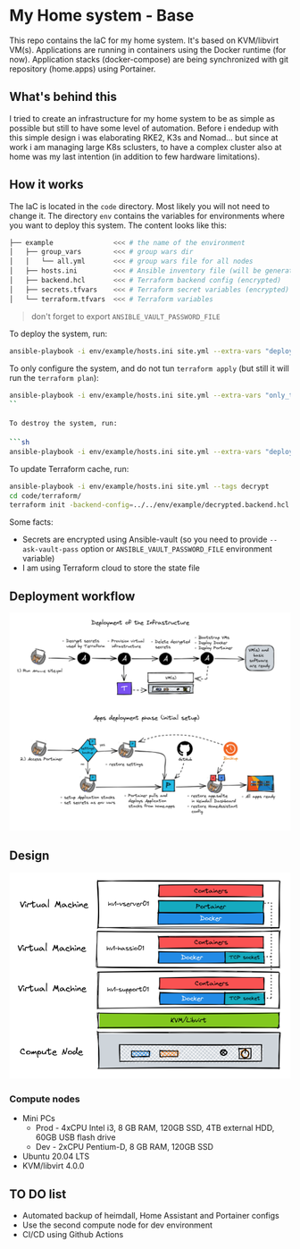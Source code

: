 # My Home system - Base

This repo contains the IaC for my home system. It's based on KVM/libvirt VM(s). Applications are running in containers using the Docker runtime (for now). Application stacks (docker-compose) are being synchronized with git repository (home.apps) using Portainer.

## What's behind this

I tried to create an infrastructure for my home system to be as simple as possible but still to have some level of automation. Before i endedup with this simple design i was elaborating RKE2, K3s and Nomad... but since at work i am managing large K8s sclusters, to have a complex cluster also at home was my last intention (in addition to few hardware limitations).

## How it works

The IaC is located in the `code` directory. Most likely you will not need to change it. The directory `env` contains the variables for environments where you want to deploy this system. The content looks like this:

```sh
├── example               <<< # the name of the environment
│   ├── group_vars        <<< # group wars dir
│   │   └── all.yml       <<< # group wars file for all nodes
│   ├── hosts.ini         <<< # Ansible inventory file (will be generated during the run)
│   ├── backend.hcl       <<< # Terraform backend config (encrypted)
│   ├── secrets.tfvars    <<< # Terraform secret variables (encrypted)
│   └── terraform.tfvars  <<< # Terraform variables
```

> don't forget to export `ANSIBLE_VAULT_PASSWORD_FILE`

To deploy the system, run:

```sh
ansible-playbook -i env/example/hosts.ini site.yml --extra-vars "deployment=present"
```

To only configure the system, and do not tun `terraform apply` (but still it will run the `terraform plan`):

```sh
ansible-playbook -i env/example/hosts.ini site.yml --extra-vars "only_tf_plan=true"
``

To destroy the system, run:

```sh
ansible-playbook -i env/example/hosts.ini site.yml --extra-vars "deployment=absent"
```

To update Terraform cache, run:

```sh
ansible-playbook -i env/example/hosts.ini site.yml --tags decrypt
cd code/terraform/
terraform init -backend-config=../../env/example/decrypted.backend.hcl -reconfigure
```

Some facts:
- Secrets are encrypted using Ansible-vault (so you need to provide `--ask-vault-pass` option or `ANSIBLE_VAULT_PASSWORD_FILE` environment variable)
- I am using Terraform cloud to store the state file

## Deployment workflow

![](./workflow.png)

## Design

![](./architecture.png)

### Compute nodes

- Mini PCs
  - Prod - 4xCPU Intel i3, 8 GB RAM, 120GB SSD, 4TB external HDD, 60GB USB flash drive
  - Dev - 2xCPU Pentium-D, 8 GB RAM, 120GB SSD
- Ubuntu 20.04 LTS
- KVM/libvirt 4.0.0

## TO DO list

- Automated backup of heimdall, Home Assistant and Portainer configs
- Use the second compute node for dev environment
- CI/CD using Github Actions